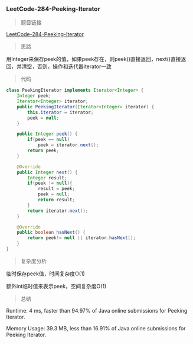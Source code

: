 ### LeetCode-284-Peeking-Iterator

> 题目链接

[LeetCode-284-Peeking-Iterator](https://leetcode.com/problems/peeking-iterator/)

> 思路

用Integer来保存peek的值，如果peek存在，则peek()直接返回，next()直接返回，并清空，否则，操作和迭代器iterator一致

> 代码

```java
class PeekingIterator implements Iterator<Integer> {
    Integer peek;
    Iterator<Integer> iterator;
    public PeekingIterator(Iterator<Integer> iterator) {
        this.iterator = iterator;
        peek = null;
    }

    public Integer peek() {
        if(peek == null)
            peek = iterator.next();
        return peek;
    }

    @Override
    public Integer next() {
        Integer result;
        if(peek != null){
            result = peek;
            peek = null;
            return result;
        }
        return iterator.next();
    }

    @Override
    public boolean hasNext() {
        return peek!= null || iterator.hasNext();
    }
}
```

> 复杂度分析

临时保存peek值，时间复杂度O(1)

额外int临时值来表示peek，空间复杂度O(1)

> 总结

Runtime: 4 ms, faster than 94.97% of Java online submissions for Peeking Iterator.

Memory Usage: 39.3 MB, less than 16.91% of Java online submissions for Peeking Iterator.

